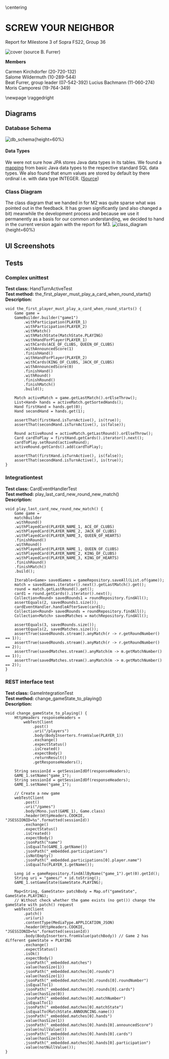 \centering

# SCREW YOUR NEIGHBOR

Report for Milestone 3 of Sopra FS22, Group 36

![cover (source B. Furrer)](../header/jass-image.png)

**Members**

Carmen Kirchdorfer (20-720-132)  
Salome Wildermuth (10-289-544)  
Beat Furrer, group leader (07-542-392)
Lucius Bachmann (11-060-274)  
Moris Camporesi (19-764-349)

\newpage
\raggedright
## Diagrams

### Database Schema
![db_schema](uml/db_schema.svg){height=60%}

#### Data Types
We were not sure how JPA stores Java data types in its tables. We found a
[mapping](https://www.logicbig.com/tutorials/java-ee-tutorial/jpa/persistable-basic-types.html) from basic Java data
types to the respective standard SQL data types. We also found that enum values are stored by default by there ordinal
i.e. with data type INTEGER. ([Source](https://www.logicbig.com/tutorials/java-ee-tutorial/jpa/persisting-enum.html))


### Class Diagram
The class diagram that we handed in for M2 was quite sparse what was pointed out in the feedback. It has grown
significantly (and also changed a bit) meanwhile the development process and because we use it permanently as a basis
for our common understanding, we decided to hand in the current version again with the report for M3.
![class_diagram](uml/class_diagram.svg){height=60%}


## UI Screenshots


## Tests
### Complex unittest
**Test class:** HandTurnActiveTest<br>
**Test method:** the_first_player_must_play_a_card_when_round_starts()<br>
**Description:**

    void the_first_player_must_play_a_card_when_round_starts() {
        Game game =
        GameBuilder.builder("game1")
            .withParticipation(PLAYER_1)
            .withParticipation(PLAYER_2)
            .withMatch()
            .withMatchState(MatchState.PLAYING)
            .withHandForPlayer(PLAYER_1)
            .withCards(ACE_OF_CLUBS, QUEEN_OF_CLUBS)
            .withAnnouncedScore(1)
            .finishHand()
            .withHandForPlayer(PLAYER_2)
            .withCards(KING_OF_CLUBS, JACK_OF_CLUBS)
            .withAnnouncedScore(0)
            .finishHand()
            .withRound()
            .finishRound()
            .finishMatch()
            .build();
    
        Match activeMatch = game.getLastMatch().orElseThrow();
        List<Hand> hands = activeMatch.getSortedHands();
        Hand firstHand = hands.get(0);
        Hand secondHand = hands.get(1);
    
        assertThat(firstHand.isTurnActive(), is(true));
        assertThat(secondHand.isTurnActive(), is(false));
    
        Round activeRound = activeMatch.getLastRound().orElseThrow();
        Card cardToPlay = firstHand.getCards().iterator().next();
        cardToPlay.setRound(activeRound);
        activeRound.getCards().add(cardToPlay);
    
        assertThat(firstHand.isTurnActive(), is(false));
        assertThat(secondHand.isTurnActive(), is(true));
    }


### Integrationtest
**Test class:** CardEventHandlerTest<br>
**Test method:** play_last_card_new_round_new_match()<br>
**Description:**

    void play_last_card_new_round_new_match() {
        Game game =
        matchBuilder
        .withRound()
        .withPlayedCard(PLAYER_NAME_1, ACE_OF_CLUBS)
        .withPlayedCard(PLAYER_NAME_2, JACK_OF_CLUBS)
        .withPlayedCard(PLAYER_NAME_3, QUEEN_OF_HEARTS)
        .finishRound()
        .withRound()
        .withPlayedCard(PLAYER_NAME_1, QUEEN_OF_CLUBS)
        .withPlayedCard(PLAYER_NAME_2, KING_OF_CLUBS)
        .withPlayedCard(PLAYER_NAME_3, KING_OF_HEARTS)
        .finishRound()
        .finishMatch()
        .build();

        Iterable<Game> savedGames = gameRepository.saveAll(List.of(game));
        match = savedGames.iterator().next().getLastMatch().get();
        round = match.getLastRound().get();
        card1 = round.getCards().iterator().next();
        Collection<Round> savedRounds1 = roundRepository.findAll();
        assertEquals(2, savedRounds1.size());
        cardEventHandler.handleAfterSave(card1);
        Collection<Round> savedRounds = roundRepository.findAll();
        Collection<Match> savedMatches = matchRepository.findAll();
    
        assertEquals(3, savedRounds.size());
        assertEquals(2, savedMatches.size());
        assertTrue(savedRounds.stream().anyMatch(r -> r.getRoundNumber() == 1));
        assertTrue(savedRounds.stream().anyMatch(r -> r.getRoundNumber() == 2));
        assertTrue(savedMatches.stream().anyMatch(m -> m.getMatchNumber() == 1));
        assertTrue(savedMatches.stream().anyMatch(m -> m.getMatchNumber() == 2));
    }


### REST interface test
**Test class:** GameIntegrationTest<br>
**Test method:** change_gameState_to_playing()<br>
**Description:**

    void change_gameState_to_playing() {
        HttpHeaders responseHeaders =
            webTestClient
                .post()
                .uri("/players")
                .body(BodyInserters.fromValue(PLAYER_1))
                .exchange()
                .expectStatus()
                .isCreated()
                .expectBody()
                .returnResult()
                .getResponseHeaders();
    
        String sessionId = getSessionIdOf(responseHeaders);
        GAME_1.setName("game_1");
        String sessionId = getSessionIdOf(responseHeaders);
        GAME_1.setName("game_1");
        
        // Create a new game
        webTestClient
            .post()
            .uri("/games")
            .body(Mono.just(GAME_1), Game.class)
            .header(HttpHeaders.COOKIE, "JSESSIONID=%s".formatted(sessionId))
            .exchange()
            .expectStatus()
            .isCreated()
            .expectBody()
            .jsonPath("name")
            .isEqualTo(GAME_1.getName())
            .jsonPath("_embedded.participations")
            .isNotEmpty()
            .jsonPath("_embedded.participations[0].player.name")
            .isEqualTo(PLAYER_1.getName());
    
        Long id = gameRepository.findAllByName("game_1").get(0).getId();
        String uri = "games/" + id.toString();
        GAME_1.setGameState(GameState.PLAYING);
    
        Map<String, GameState> patchBody = Map.of("gameState", GameState.PLAYING);
        // Without check whether the game exists (no get()) change the gameState with patch() request
        webTestClient
            .patch()
            .uri(uri)
            .contentType(MediaType.APPLICATION_JSON)
            .header(HttpHeaders.COOKIE, "JSESSIONID=%s".formatted(sessionId))
            .body(BodyInserters.fromValue(patchBody)) // Game 2 has different gameState = PLAYING
            .exchange()
            .expectStatus()
            .isOk()
            .expectBody()
            .jsonPath("_embedded.matches")
            .value(hasSize(1))
            .jsonPath("_embedded.matches[0].rounds")
            .value(hasSize(1))
            .jsonPath("_embedded.matches[0].rounds[0].roundNumber")
            .isEqualTo(1)
            .jsonPath("_embedded.matches[0].rounds[0].cards")
            .value(hasSize(0))
            .jsonPath("_embedded.matches[0].matchNumber")
            .isEqualTo(1)
            .jsonPath("_embedded.matches[0].matchState")
            .isEqualTo(MatchState.ANNOUNCING.name())
            .jsonPath("_embedded.matches[0].hands")
            .value(hasSize(1))
            .jsonPath("_embedded.matches[0].hands[0].announcedScore")
            .value(nullValue())
            .jsonPath("_embedded.matches[0].hands[0].cards")
            .value(hasSize(5))
            .jsonPath("_embedded.matches[0].hands[0].participation")
            .value(notNullValue());
    }


